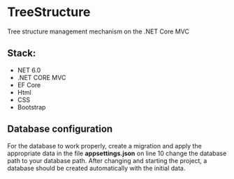 # TreeStructure
Tree structure management mechanism on the .NET Core MVC

## Stack:
- NET 6.0
- .NET CORE MVC
- EF Core
- Html
- CSS
- Bootstrap

## Database configuration
For the database to work properly, create a migration and apply the appropriate data in the file <b>appsettings.json</b> on line 10 change the database path to your database path.
After changing and starting the project, a database should be created automatically with the initial data.


